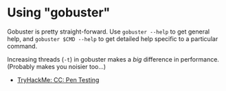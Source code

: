 # Using "gobuster"

Gobuster is pretty straight-forward. Use `gobuster --help` to get general help, and `gobuster $CMD --help` to get detailed help specific to a particular command.

Increasing threads (`-t`) in gobuster makes a *big* difference in performance. (Probably makes you noisier too…)

* [TryHackMe: CC: Pen Testing](https://tryhackme.com/room/ccpentesting)

